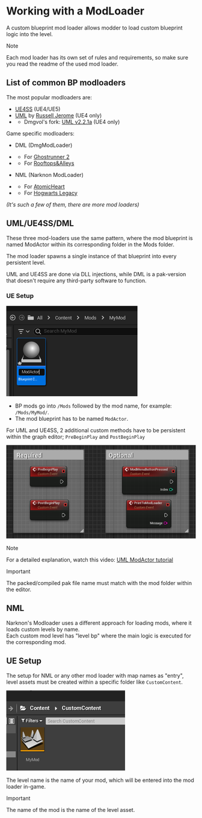 # Working with a ModLoader
A custom blueprint mod loader allows modder to load custom blueprint logic into the level.

> [!NOTE]  
> Each mod loader has its own set of rules and requirements, so make sure you read the readme of the used mod loader.

## List of common BP modloaders
The most popular modloaders are:
- [UE4SS](https://github.com/UE4SS-RE/RE-UE4SS) (UE4/UE5)
- [UML](https://github.com/RussellJerome/UnrealModLoader) by [Russell Jerome](https://github.com/RussellJerome) (UE4 only)
- - Dmgvol's fork: [UML v2.2.1a](https://github.com/Dmgvol/UnrealModLoader) (UE4 only)

Game specific modloaders:
- DML (DmgModLoader)
- - For [Ghostrunner 2](https://www.nexusmods.com/ghostrunner2/mods/5)
- - For [Rooftops&Alleys](https://www.nexusmods.com/rooftopsandalleystheparkourgame/mods/16)

- NML (Narknon ModLoader)
- - For [AtomicHeart](https://www.nexusmods.com/atomicheart/mods/11)
- - For [Hogwarts Legacy](https://www.nexusmods.com/hogwartslegacy/mods/56)

_(It's such a few of them, there are more mod loaders)_


## UML/UE4SS/DML
These three mod-loaders use the same pattern, where the mod blueprint is named ModActor within its corresponding folder in the Mods folder.

The mod loader spawns a single instance of that blueprint into every persistent level.

UML and UE4SS are done via DLL injections, while DML is a pak-version that doesn't require any third-party software to function.

### UE Setup
![](/Media/BpIntro/3.png)

- BP mods go into `/Mods` followed by the mod name, for example: `/Mods/MyMod/`.
- The mod blueprint has to be named `ModActor`.

For UML and UE4SS, 2 additional custom methods have to be persistent within the graph editor; `PreBeginPlay` and `PostBeginPlay`

![](/Media/ModLoaders/UmlLayout.png)

> [!NOTE]
> For a detailed explanation, watch this video: [UML ModActor tutorial](https://www.youtube.com/watch?v=fB3yT85XhVA)


> [!IMPORTANT]  
> The packed/compiled pak file name must match with the mod folder within the editor.


## NML
Narknon's Modloader uses a different approach for loading mods, where it loads custom levels by name.<br>
Each custom mod level has "level bp" where the main logic is executed for the corresponding mod.

## UE Setup
The setup for NML or any other mod loader with map names as "entry", level assets must be created within a specific folder like `CustomContent`.

![](/Media/ModLoaders/NmlLayout.png)

The level name is the name of your mod, which will be entered into the mod loader in-game.

> [!IMPORTANT]  
> The name of the mod is the name of the level asset.


